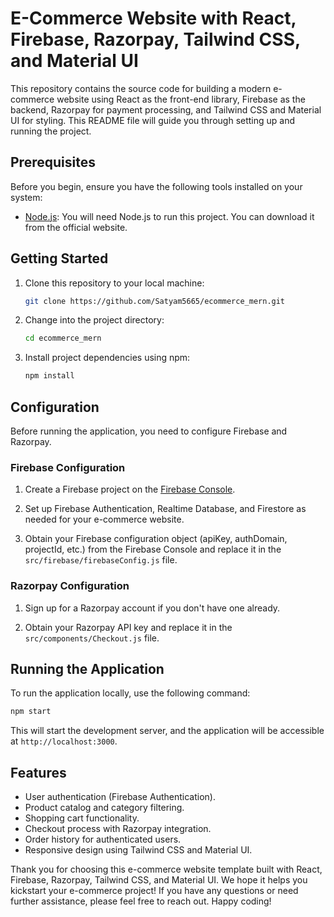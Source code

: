 # E-Commerce Website with React, Firebase, Razorpay, Tailwind CSS, and Material UI

This repository contains the source code for building a modern e-commerce website using React as the front-end library, Firebase as the backend, Razorpay for payment processing, and Tailwind CSS and Material UI for styling. This README file will guide you through setting up and running the project.


## Prerequisites

Before you begin, ensure you have the following tools installed on your system:

- [Node.js](https://nodejs.org/): You will need Node.js to run this project. You can download it from the official website.

## Getting Started

1. Clone this repository to your local machine:

   ```bash
   git clone https://github.com/Satyam5665/ecommerce_mern.git
   ```

2. Change into the project directory:

   ```bash
   cd ecommerce_mern
   ```

3. Install project dependencies using npm:

   ```bash
   npm install
   ```


## Configuration

Before running the application, you need to configure Firebase and Razorpay.

### Firebase Configuration

1. Create a Firebase project on the [Firebase Console](https://console.firebase.google.com/).

2. Set up Firebase Authentication, Realtime Database, and Firestore as needed for your e-commerce website.

3. Obtain your Firebase configuration object (apiKey, authDomain, projectId, etc.) from the Firebase Console and replace it in the `src/firebase/firebaseConfig.js` file.

### Razorpay Configuration

1. Sign up for a Razorpay account if you don't have one already.

2. Obtain your Razorpay API key and replace it in the `src/components/Checkout.js` file.

## Running the Application

To run the application locally, use the following command:

```bash
npm start
```

This will start the development server, and the application will be accessible at `http://localhost:3000`.

## Features

- User authentication (Firebase Authentication).
- Product catalog and category filtering.
- Shopping cart functionality.
- Checkout process with Razorpay integration.
- Order history for authenticated users.
- Responsive design using Tailwind CSS and Material UI.


Thank you for choosing this e-commerce website template built with React, Firebase, Razorpay, Tailwind CSS, and Material UI. 
We hope it helps you kickstart your e-commerce project! If you have any questions or need further assistance, please feel free to reach out. Happy coding!
